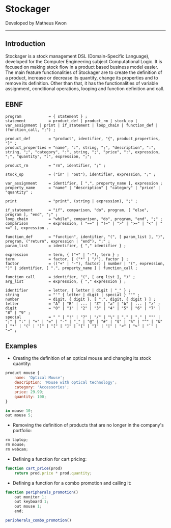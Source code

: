 # Stockager
Developed by Matheus Kwon

---
## Introduction
Stockager is a stock management DSL (Domain-Specific Language), developed for the Computer Engineering subject Computational Logic. It is focused on making stock flow in a product based business model easier. The main feature functionalities of Stockager are to create the definition of a product, increase or decrease its quantity, change its properties and to remove its definition. Other than that, it has the functionalities of variable assignment, conditional operations, looping and function definition and call.

## EBNF

```
program            = { statement } ;
statement          = product_def | product_rm | stock_op | var_assignment | print | if_statement | loop_chain | function_def | (function_call, ";") ;

product_def        = "product", identifier, "{", product_properties, "}" ;
product_properties = "name", ":", string, ";", "description", ":", string, ";", "category", ":", string, ";", "price", ":", expression, ";", "quantity", ":", expression, ";";

product_rm         = "rm", identifier, ";" ;

stock_op           = ("in" | "out"), identifier, expression, ";" ;

var_assignment     = identifier, [ ".", property_name ], expression ;
property_name      = "name" | "description" | "category" | "price" | "quantity" ;

print              = "print", (string | expression), ";" ;

if_statement       = "if", comparison, "do", program, [ "else", program ], "end", ";" ;
loop_chain         = "while", comparison, "do", program, "end", ";" ;
comparison         = expression, ( "==" | "!=" | ">" | ">=" | "<" | "<=" ), expression .

function_def       = "function", identifier, "(", [ param_list ], ")", program, ("return", expression | "end"), ";" ;
param_list         = identifier, { "," identifier } ;

expression         = term, { ("+" | "-"), term } ;
term               = factor, { ("*" | "/"), factor } ;
factor             = (("+" | "-"), factor) | number | "(", expression, ")" | identifier, [ ".", property_name ] | function_call ;

function_call      = identifier, "(", [ arg_list ], ")" ;
arg_list           = expression, { "," expression } ;

identifier         = letter, { letter | digit | "_" } ;
string             = "'" { letter | digit | special } "'" ;
number             = digit, { digit }, [ ".", digit, { digit } ] ;
letter             = "A" | "B" | ... | "Z" | "a" | "b" | ... | "z" ;
digit              = "0" | "1" | "2" | "3" | "4" | "5" | "6" | "7" | "8" | "9" ;
special            = " " | "!" | "?" | "/" | "\" | "," | "." | """ | ";" | ":" | "+" | "=" | "-" | "_" | "@" | "#" | "$" | "%" | "^" | "&" | "*" | "(" | ")" | "[" | "]" | "{" | "}" | "|" | "<" | ">" | "`" | "~" ;
```

## Examples

- Creating the definition of an optical mouse and changing its stock quantity:
```js
product mouse { 
    name: 'Optical Mouse'; 
    description: 'Mouse with optical technology'; 
    category: 'Accessories'; 
    price: 29.99; 
    quantity: 100; 
}

in mouse 10;
out mouse 5;
```

- Removing the definition of products that are no longer in the company's portfolio:
```js
rm laptop;
rm mouse;
rm webcam;
```

- Defining a function for cart pricing:
```js
function cart_price(prod)
    return prod.price * prod.quantity;
```

- Defining a function for a combo promotion and calling it:
```js
function peripherals_promotion()
    out monitor 1;
    out keyboard 1;
    out mouse 1;
    end;

peripherals_combo_promotion()
```
